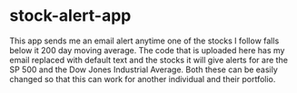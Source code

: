 # stock-alert-app
This app sends me an email alert anytime one of the stocks I follow falls below it 200 day moving average.  The code that is uploaded here has my email replaced with default text and the stocks it will give alerts for are the SP 500 and the Dow Jones Industrial Average.  Both these can be easily changed so that this can work for another individual and their portfolio.
